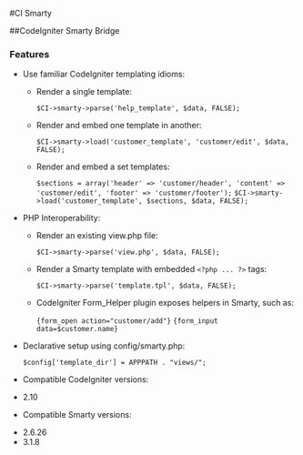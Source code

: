 #CI Smarty

##CodeIgniter Smarty Bridge

### Features
 
* Use familiar CodeIgniter templating idioms:

	+ Render a single template: 
	
		`$CI->smarty->parse('help_template', $data, FALSE);`
	
	+ Render and embed one template in another:
	 
		`$CI->smarty->load('customer_template', 'customer/edit', $data, FALSE);`

	+ Render and embed a set templates:
	
		`$sections = array('header' => 'customer/header', 'content' => 'customer/edit', 'footer' => 'customer/footer');`
		`$CI->smarty->load('customer_template', $sections, $data, FALSE);`
	
* PHP Interoperability:

	+ Render an existing view.php file:
	
		`$CI->smarty->parse('view.php', $data, FALSE);`

	+ Render a Smarty template with embedded `<?php ... ?>` tags:
	
		`$CI->smarty->parse('template.tpl', $data, FALSE);`
	
	+ CodeIgniter Form_Helper plugin exposes helpers in Smarty, such as:
	
		`{form_open action="customer/add"}`
		`{form_input data=$customer.name}`

* Declarative setup using config/smarty.php:

	`$config['template_dir'] = APPPATH . "views/";`
	
	
* Compatible CodeIgniter versions:
 + 2.10
* Compatible Smarty versions:
 + 2.6.26
 + 3.1.8	

